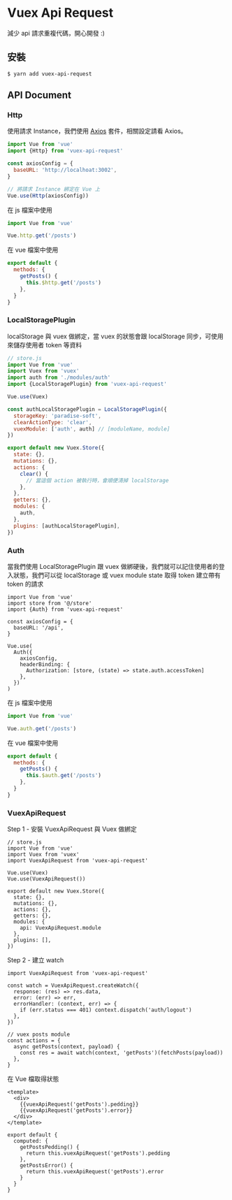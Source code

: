 # Vuex Api Request

減少 api 請求重複代碼，開心開發 :)

## 安裝

```
$ yarn add vuex-api-request
```

## API Document

### Http

使用請求 Instance，我們使用 [Axios](https://github.com/axios/axios) 套件，相關設定請看 Axios。

```js
import Vue from 'vue'
import {Http} from 'vuex-api-request'

const axiosConfig = {
  baseURL: 'http://localhoat:3002',
}

// 將請求 Instance 綁定在 Vue 上
Vue.use(Http(axiosConfig))
```
在 js 檔案中使用

```js
import Vue from 'vue'

Vue.http.get('/posts')

```

在 vue 檔案中使用

```js
export default {
  methods: {
    getPosts() {
      this.$http.get('/posts')
    },
  }
}

```

### LocalStoragePlugin

localStorage 與 vuex 做綁定，當 vuex 的狀態會跟 localStorage 同步，可使用來儲存使用者 token 等資料

```js
// store.js
import Vue from 'vue'
import Vuex from 'vuex'
import auth from './modules/auth'
import {LocalStoragePlugin} from 'vuex-api-request'

Vue.use(Vuex)

const authLocalStoragePlugin = LocalStoragePlugin({
  storageKey: 'paradise-soft',
  clearActionType: 'clear',
  vuexModule: ['auth', auth] // [moduleName, module]
})

export default new Vuex.Store({
  state: {},
  mutations: {},
  actions: {
    clear() {
      // 當這個 action 被執行時，會順便清掉 localStorage
    },
  },
  getters: {},
  modules: {
    auth,
  },
  plugins: [authLocalStoragePlugin],
})
```

### Auth

當我們使用 LocalStoragePlugin 跟 vuex 做綁硬後，我們就可以記住使用者的登入狀態，我們可以從
localStorage 或 vuex module state 取得 token 建立帶有 token 的請求

```
import Vue from 'vue'
import store from '@/store'
import {Auth} from 'vuex-api-request'

const axiosConfig = {
  baseURL: '/api',
}

Vue.use(
  Auth({
    axiosConfig,
    headerBinding: {
      Authorization: [store, (state) => state.auth.accessToken]
    },
  })
)
```
在 js 檔案中使用

```js
import Vue from 'vue'

Vue.auth.get('/posts')

```

在 vue 檔案中使用

```js
export default {
  methods: {
    getPosts() {
      this.$auth.get('/posts')
    },
  }
}

```

### VuexApiRequest

Step 1 - 安裝 VuexApiRequest 與 Vuex 做綁定

```
// store.js
import Vue from 'vue'
import Vuex from 'vuex'
import VuexApiRequest from 'vuex-api-request'

Vue.use(Vuex)
Vue.use(VuexApiRequest())

export default new Vuex.Store({
  state: {},
  mutations: {},
  actions: {},
  getters: {},
  modules: {
    api: VuexApiRequest.module
  },
  plugins: [],
})
```

Step 2 - 建立 watch

```
import VuexApiRequest from 'vuex-api-request'

const watch = VuexApiRequest.createWatch({
  response: (res) => res.data,
  error: (err) => err,
  errorHandler: (context, err) => {
    if (err.status === 401) context.dispatch('auth/logout')
  },
})

// vuex posts module
const actions = {
  async getPosts(context, payload) {
    const res = await watch(context, 'getPosts')(fetchPosts(payload))
  },
}
```

在 Vue 檔取得狀態

```
<template>
  <div>
    {{vuexApiRequest('getPosts').pedding}}
    {{vuexApiRequest('getPosts').error}}
  </div>
</template>

export default {
  computed: {
    getPostsPedding() {
      return this.vuexApiRequest('getPosts').pedding
    },
    getPostsError() {
      return this.vuexApiRequest('getPosts').error
    }
  }
}
```